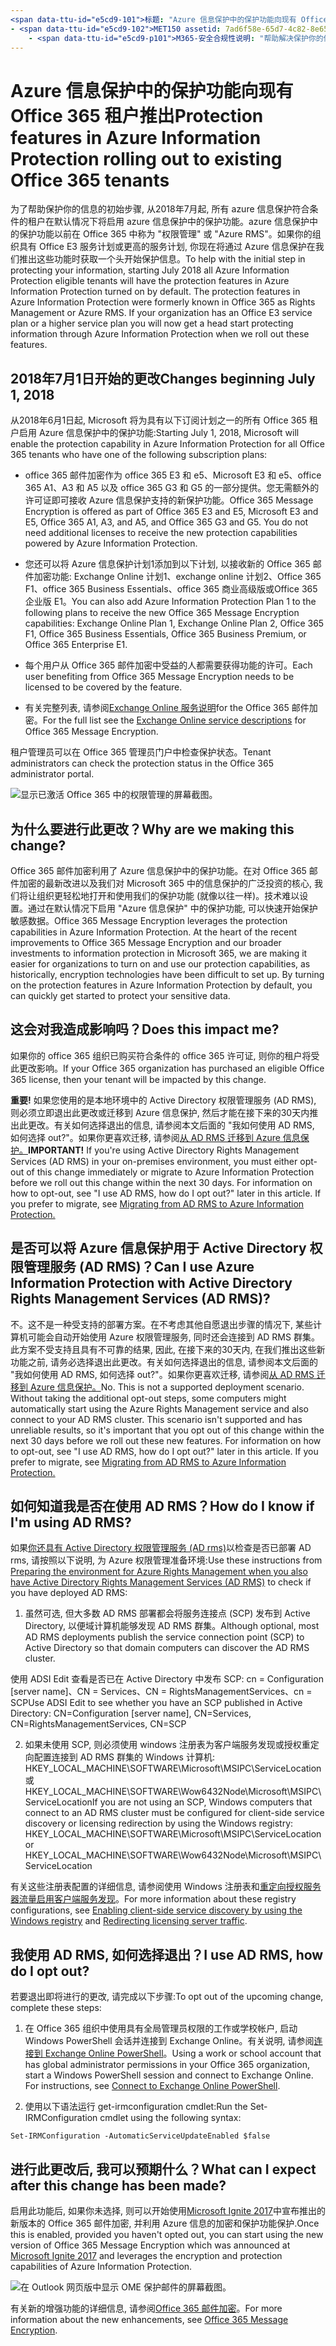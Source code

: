 ```yaml
---
<span data-ttu-id="e5cd9-101">标题: "Azure 信息保护中的保护功能向现有 Office 365 租户推出" ms. author: krowley author: kccross 管理器: laurawi 毫秒。日期: 6/29/2018 (): it 专业毫秒。主题: 文章 ms. 服务: O365-seccomp localization_优先级: 正常搜索。 appverid:</span><span class="sxs-lookup"><span data-stu-id="e5cd9-101">title: "Protection features in Azure Information Protection rolling out to existing Office 365 tenants" ms.author: krowley author: kccross manager: laurawi ms.date: 6/29/2018 ms.audience: ITPro ms.topic: article ms.service: O365-seccomp localization_priority: Normal search.appverid:</span></span>
- <span data-ttu-id="e5cd9-102">MET150 assetid: 7ad6f58e-65d7-4c82-8e65-0b773666634d ms. 集合:</span><span class="sxs-lookup"><span data-stu-id="e5cd9-102">MET150 ms.assetid: 7ad6f58e-65d7-4c82-8e65-0b773666634d   ms.collection:</span></span>
    - <span data-ttu-id="e5cd9-p101">M365-安全合规性说明: "帮助解决保护你的信息的初始步骤, 从2018年7月起, 所有受 azure 信息保护的租户都将在 azure 信息保护中默认启用保护功能。azure 信息保护中的保护功能以前在 Office 365 中称为 "权限管理" 或 "Azure RMS"。如果你的组织具有 Office E3 服务计划或更高的服务计划, 你现在将在推出这些功能时通过 Azure 信息保护获取一个头开始保护信息。</span><span class="sxs-lookup"><span data-stu-id="e5cd9-p101">M365-security-compliance description: "To help with the initial step in protecting your information, starting July 2018 all Azure Information Protection eligible tenants will have the protection features in Azure Information Protection turned on by default. The protection features in Azure Information Protection were formerly known in Office 365 as Rights Management or Azure RMS. If your organization has an Office E3 service plan or a higher service plan you will now get a head start protecting information through Azure Information Protection when we roll out these features."</span></span>
---
```


# <a name="protection-features-in-azure-information-protection-rolling-out-to-existing-office-365-tenants"></a><span data-ttu-id="e5cd9-106">Azure 信息保护中的保护功能向现有 Office 365 租户推出</span><span class="sxs-lookup"><span data-stu-id="e5cd9-106">Protection features in Azure Information Protection rolling out to existing Office 365 tenants</span></span>

<span data-ttu-id="e5cd9-p102">为了帮助保护你的信息的初始步骤, 从2018年7月起, 所有 azure 信息保护符合条件的租户在默认情况下将启用 azure 信息保护中的保护功能。azure 信息保护中的保护功能以前在 Office 365 中称为 "权限管理" 或 "Azure RMS"。如果你的组织具有 Office E3 服务计划或更高的服务计划, 你现在将通过 Azure 信息保护在我们推出这些功能时获取一个头开始保护信息。</span><span class="sxs-lookup"><span data-stu-id="e5cd9-p102">To help with the initial step in protecting your information, starting July 2018 all Azure Information Protection eligible tenants will have the protection features in Azure Information Protection turned on by default. The protection features in Azure Information Protection were formerly known in Office 365 as Rights Management or Azure RMS. If your organization has an Office E3 service plan or a higher service plan you will now get a head start protecting information through Azure Information Protection when we roll out these features.</span></span>
  
## <a name="changes-beginning-july-1-2018"></a><span data-ttu-id="e5cd9-110">2018年7月1日开始的更改</span><span class="sxs-lookup"><span data-stu-id="e5cd9-110">Changes beginning July 1, 2018</span></span>

<span data-ttu-id="e5cd9-111">从2018年6月1日起, Microsoft 将为具有以下订阅计划之一的所有 Office 365 租户启用 Azure 信息保护中的保护功能:</span><span class="sxs-lookup"><span data-stu-id="e5cd9-111">Starting July 1, 2018, Microsoft will enable the protection capability in Azure Information Protection for all Office 365 tenants who have one of the following subscription plans:</span></span>
  
- <span data-ttu-id="e5cd9-p103">office 365 邮件加密作为 office 365 E3 和 e5、Microsoft E3 和 e5、office 365 A1、A3 和 A5 以及 office 365 G3 和 G5 的一部分提供。您无需额外的许可证即可接收 Azure 信息保护支持的新保护功能。</span><span class="sxs-lookup"><span data-stu-id="e5cd9-p103">Office 365 Message Encryption is offered as part of Office 365 E3 and E5, Microsoft E3 and E5, Office 365 A1, A3, and A5, and Office 365 G3 and G5. You do not need additional licenses to receive the new protection capabilities powered by Azure Information Protection.</span></span> 
    
- <span data-ttu-id="e5cd9-114">您还可以将 Azure 信息保护计划1添加到以下计划, 以接收新的 Office 365 邮件加密功能: Exchange Online 计划1、exchange online 计划2、Office 365 F1、office 365 Business Essentials、office 365 商业高级版或Office 365 企业版 E1。</span><span class="sxs-lookup"><span data-stu-id="e5cd9-114">You can also add Azure Information Protection Plan 1 to the following plans to receive the new Office 365 Message Encryption capabilities: Exchange Online Plan 1, Exchange Online Plan 2, Office 365 F1, Office 365 Business Essentials, Office 365 Business Premium, or Office 365 Enterprise E1.</span></span>
    
- <span data-ttu-id="e5cd9-115">每个用户从 Office 365 邮件加密中受益的人都需要获得功能的许可。</span><span class="sxs-lookup"><span data-stu-id="e5cd9-115">Each user benefiting from Office 365 Message Encryption needs to be licensed to be covered by the feature.</span></span>
    
- <span data-ttu-id="e5cd9-116">有关完整列表, 请参阅[Exchange Online 服务说明](https://technet.microsoft.com/library/exchange-online-service-description.aspx)for the Office 365 邮件加密。</span><span class="sxs-lookup"><span data-stu-id="e5cd9-116">For the full list see the [Exchange Online service descriptions](https://technet.microsoft.com/library/exchange-online-service-description.aspx) for Office 365 Message Encryption.</span></span> 
    
<span data-ttu-id="e5cd9-117">租户管理员可以在 Office 365 管理员门户中检查保护状态。</span><span class="sxs-lookup"><span data-stu-id="e5cd9-117">Tenant administrators can check the protection status in the Office 365 administrator portal.</span></span> 
  
![显示已激活 Office 365 中的权限管理的屏幕截图。](media/303453c8-e4a5-4875-b49f-e80c3eb7b91e.png)
  
## <a name="why-are-we-making-this-change"></a><span data-ttu-id="e5cd9-119">为什么要进行此更改？</span><span class="sxs-lookup"><span data-stu-id="e5cd9-119">Why are we making this change?</span></span>

<span data-ttu-id="e5cd9-p104">Office 365 邮件加密利用了 Azure 信息保护中的保护功能。在对 Office 365 邮件加密的最新改进以及我们对 Microsoft 365 中的信息保护的广泛投资的核心, 我们将让组织更轻松地打开和使用我们的保护功能 (就像以往一样)。技术难以设置。通过在默认情况下启用 "Azure 信息保护" 中的保护功能, 可以快速开始保护敏感数据。</span><span class="sxs-lookup"><span data-stu-id="e5cd9-p104">Office 365 Message Encryption leverages the protection capabilities in Azure Information Protection. At the heart of the recent improvements to Office 365 Message Encryption and our broader investments to information protection in Microsoft 365, we are making it easier for organizations to turn on and use our protection capabilities, as historically, encryption technologies have been difficult to set up. By turning on the protection features in Azure Information Protection by default, you can quickly get started to protect your sensitive data.</span></span>
  
## <a name="does-this-impact-me"></a><span data-ttu-id="e5cd9-123">这会对我造成影响吗？</span><span class="sxs-lookup"><span data-stu-id="e5cd9-123">Does this impact me?</span></span>

<span data-ttu-id="e5cd9-124">如果你的 office 365 组织已购买符合条件的 office 365 许可证, 则你的租户将受此更改影响。</span><span class="sxs-lookup"><span data-stu-id="e5cd9-124">If your Office 365 organization has purchased an eligible Office 365 license, then your tenant will be impacted by this change.</span></span>
  
 <span data-ttu-id="e5cd9-p105">**重要!** 如果您使用的是本地环境中的 Active Directory 权限管理服务 (AD RMS), 则必须立即退出此更改或迁移到 Azure 信息保护, 然后才能在接下来的30天内推出此更改。有关如何选择退出的信息, 请参阅本文后面的 "我如何使用 AD RMS, 如何选择 out?"。如果你更喜欢迁移, 请参阅[从 AD RMS 迁移到 Azure 信息保护。](https://docs.microsoft.com/azure/information-protection/plan-design/migrate-from-ad-rms-to-azure-rms)</span><span class="sxs-lookup"><span data-stu-id="e5cd9-p105">**IMPORTANT!** If you're using Active Directory Rights Management Services (AD RMS) in your on-premises environment, you must either opt-out of this change immediately or migrate to Azure Information Protection before we roll out this change within the next 30 days. For information on how to opt-out, see "I use AD RMS, how do I opt out?" later in this article. If you prefer to migrate, see [Migrating from AD RMS to Azure Information Protection.](https://docs.microsoft.com/azure/information-protection/plan-design/migrate-from-ad-rms-to-azure-rms)</span></span>
  
## <a name="can-i-use-azure-information-protection-with-active-directory-rights-management-services-ad-rms"></a><span data-ttu-id="e5cd9-130">是否可以将 Azure 信息保护用于 Active Directory 权限管理服务 (AD RMS)？</span><span class="sxs-lookup"><span data-stu-id="e5cd9-130">Can I use Azure Information Protection with Active Directory Rights Management Services (AD RMS)?</span></span>

<span data-ttu-id="e5cd9-p106">不。这不是一种受支持的部署方案。在不考虑其他自愿退出步骤的情况下, 某些计算机可能会自动开始使用 Azure 权限管理服务, 同时还会连接到 AD RMS 群集。此方案不受支持且具有不可靠的结果, 因此, 在接下来的30天内, 在我们推出这些新功能之前, 请务必选择退出此更改。有关如何选择退出的信息, 请参阅本文后面的 "我如何使用 AD RMS, 如何选择 out?"。如果你更喜欢迁移, 请参阅[从 AD RMS 迁移到 Azure 信息保护。](https://docs.microsoft.com/azure/information-protection/plan-design/migrate-from-ad-rms-to-azure-rms)</span><span class="sxs-lookup"><span data-stu-id="e5cd9-p106">No. This is not a supported deployment scenario. Without taking the additional opt-out steps, some computers might automatically start using the Azure Rights Management service and also connect to your AD RMS cluster. This scenario isn't supported and has unreliable results, so it's important that you opt out of this change within the next 30 days before we roll out these new features. For information on how to opt-out, see "I use AD RMS, how do I opt out?" later in this article. If you prefer to migrate, see [Migrating from AD RMS to Azure Information Protection.](https://docs.microsoft.com/azure/information-protection/plan-design/migrate-from-ad-rms-to-azure-rms)</span></span>
  
## <a name="how-do-i-know-if-im-using-ad-rms"></a><span data-ttu-id="e5cd9-138">如何知道我是否在使用 AD RMS？</span><span class="sxs-lookup"><span data-stu-id="e5cd9-138">How do I know if I'm using AD RMS?</span></span>

<span data-ttu-id="e5cd9-139">如果[你还具有 Active Directory 权限管理服务 (AD rms)](https://docs.microsoft.com/azure/information-protection/deploy-use/prepare-environment-adrms)以检查是否已部署 AD rms, 请按照以下说明, 为 Azure 权限管理准备环境:</span><span class="sxs-lookup"><span data-stu-id="e5cd9-139">Use these instructions from [Preparing the environment for Azure Rights Management when you also have Active Directory Rights Management Services (AD RMS)](https://docs.microsoft.com/azure/information-protection/deploy-use/prepare-environment-adrms) to check if you have deployed AD RMS:</span></span> 
  
1. <span data-ttu-id="e5cd9-140">虽然可选, 但大多数 AD RMS 部署都会将服务连接点 (SCP) 发布到 Active Directory, 以便域计算机能够发现 AD RMS 群集。</span><span class="sxs-lookup"><span data-stu-id="e5cd9-140">Although optional, most AD RMS deployments publish the service connection point (SCP) to Active Directory so that domain computers can discover the AD RMS cluster.</span></span> 
  
<span data-ttu-id="e5cd9-141">使用 ADSI Edit 查看是否已在 Active Directory 中发布 SCP: cn = Configuration [server name]、CN = Services、CN = RightsManagementServices、cn = SCP</span><span class="sxs-lookup"><span data-stu-id="e5cd9-141">Use ADSI Edit to see whether you have an SCP published in Active Directory: CN=Configuration [server name], CN=Services, CN=RightsManagementServices, CN=SCP</span></span>
    
2. <span data-ttu-id="e5cd9-142">如果未使用 SCP, 则必须使用 windows 注册表为客户端服务发现或授权重定向配置连接到 AD RMS 群集的 Windows 计算机: HKEY_LOCAL_MACHINE\SOFTWARE\Microsoft\MSIPC\ServiceLocation 或 HKEY_LOCAL_MACHINE\SOFTWARE\Wow6432Node\Microsoft\MSIPC\ServiceLocation</span><span class="sxs-lookup"><span data-stu-id="e5cd9-142">If you are not using an SCP, Windows computers that connect to an AD RMS cluster must be configured for client-side service discovery or licensing redirection by using the Windows registry: HKEY_LOCAL_MACHINE\SOFTWARE\Microsoft\MSIPC\ServiceLocation or HKEY_LOCAL_MACHINE\SOFTWARE\Wow6432Node\Microsoft\MSIPC\ServiceLocation</span></span> 
  
<span data-ttu-id="e5cd9-143">有关这些注册表配置的详细信息, 请参阅使用 Windows 注册表和[重定向授权服务器流量](https://docs.microsoft.com/azure/information-protection/rms-client/client-deployment-notes#redirecting-licensing-server-traffic)[启用客户端服务发现](https://docs.microsoft.com/azure/information-protection/rms-client/client-deployment-notes#enabling-client-side-service-discovery-by-using-the-windows-registry)。</span><span class="sxs-lookup"><span data-stu-id="e5cd9-143">For more information about these registry configurations, see [Enabling client-side service discovery by using the Windows registry](https://docs.microsoft.com/azure/information-protection/rms-client/client-deployment-notes#enabling-client-side-service-discovery-by-using-the-windows-registry) and [Redirecting licensing server traffic](https://docs.microsoft.com/azure/information-protection/rms-client/client-deployment-notes#redirecting-licensing-server-traffic).</span></span>
    
## <a name="i-use-ad-rms-how-do-i-opt-out"></a><span data-ttu-id="e5cd9-144">我使用 AD RMS, 如何选择退出？</span><span class="sxs-lookup"><span data-stu-id="e5cd9-144">I use AD RMS, how do I opt out?</span></span>

<span data-ttu-id="e5cd9-145">若要退出即将进行的更改, 请完成以下步骤:</span><span class="sxs-lookup"><span data-stu-id="e5cd9-145">To opt out of the upcoming change, complete these steps:</span></span>
  
1. <span data-ttu-id="e5cd9-p107">在 Office 365 组织中使用具有全局管理员权限的工作或学校帐户, 启动 Windows PowerShell 会话并连接到 Exchange Online。有关说明, 请参阅[连接到 Exchange Online PowerShell](https://docs.microsoft.com/powershell/exchange/exchange-online/connect-to-exchange-online-powershell/connect-to-exchange-online-powershell?view=exchange-ps)。</span><span class="sxs-lookup"><span data-stu-id="e5cd9-p107">Using a work or school account that has global administrator permissions in your Office 365 organization, start a Windows PowerShell session and connect to Exchange Online. For instructions, see [Connect to Exchange Online PowerShell](https://docs.microsoft.com/powershell/exchange/exchange-online/connect-to-exchange-online-powershell/connect-to-exchange-online-powershell?view=exchange-ps).</span></span>
    
2. <span data-ttu-id="e5cd9-148">使用以下语法运行 get-irmconfiguration cmdlet:</span><span class="sxs-lookup"><span data-stu-id="e5cd9-148">Run the Set-IRMConfiguration cmdlet using the following syntax:</span></span>
    
  ```
  Set-IRMConfiguration -AutomaticServiceUpdateEnabled $false 
  ```

## <a name="what-can-i-expect-after-this-change-has-been-made"></a><span data-ttu-id="e5cd9-149">进行此更改后, 我可以预期什么？</span><span class="sxs-lookup"><span data-stu-id="e5cd9-149">What can I expect after this change has been made?</span></span>

<span data-ttu-id="e5cd9-150">启用此功能后, 如果你未选择, 则可以开始使用[Microsoft Ignite 2017](https://techcommunity.microsoft.com/t5/Security-Privacy-and-Compliance/Email-Encryption-and-Rights-Protection/ba-p/110801)中宣布推出的新版本的 Office 365 邮件加密, 并利用 Azure 信息的加密和保护功能保护.</span><span class="sxs-lookup"><span data-stu-id="e5cd9-150">Once this is enabled, provided you haven't opted out, you can start using the new version of Office 365 Message Encryption which was announced at [Microsoft Ignite 2017](https://techcommunity.microsoft.com/t5/Security-Privacy-and-Compliance/Email-Encryption-and-Rights-Protection/ba-p/110801) and leverages the encryption and protection capabilities of Azure Information Protection.</span></span> 
  
![在 Outlook 网页版中显示 OME 保护邮件的屏幕截图。](media/599ca9e7-c05a-429e-ae8d-359f1291a3d8.png)
  
<span data-ttu-id="e5cd9-152">有关新的增强功能的详细信息, 请参阅[Office 365 邮件加密](ome.md)。</span><span class="sxs-lookup"><span data-stu-id="e5cd9-152">For more information about the new enhancements, see [Office 365 Message Encryption](ome.md).</span></span>
  

